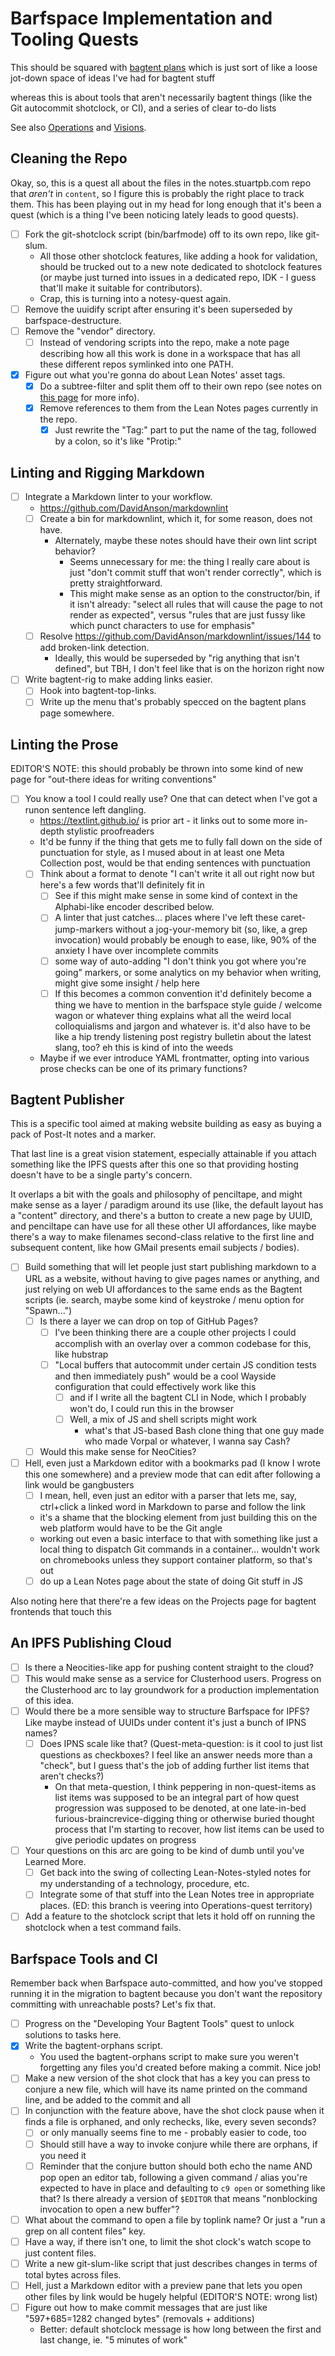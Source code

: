 # Barfspace Implementation and Tooling Quests

This should be squared with [bagtent plans][] which is just sort of like a loose jot-down space of ideas I've had for bagtent stuff

whereas this is about tools that aren't necessarily bagtent things (like the Git autocommit shotclock, or CI), and a series of clear to-do lists

[bagtent plans]: ba00b8cb-9d05-4aef-bd50-0990f82dd723.md

See also [Operations][] and [Visions][].

[Operations]: a3f1fbb2-28c2-43b2-950d-6d5b7af7cd64.md
[Visions]: a8c1b237-886b-4169-88ff-9e52bc1dbcf2.md

## Cleaning the Repo

Okay, so, this is a quest all about the files in the notes.stuartpb.com repo that *aren't* in `content`, so I figure this is probably the right place to track them. This has been playing out in my head for long enough that it's been a quest (which is a thing I've been noticing lately leads to good quests).

- [ ] Fork the git-shotclock script (bin/barfmode) off to its own repo, like git-slum.
  - All those other shotclock features, like adding a hook for validation, should be trucked out to a new note dedicated to shotclock features (or maybe just turned into issues in a dedicated repo, IDK - I guess that'll make it suitable for contributors).
  - Crap, this is turning into a notesy-quest again.
- [ ] Remove the uuidify script after ensuring it's been superseded by barfspace-destructure.
- [ ] Remove the "vendor" directory.
  - [ ] Instead of vendoring scripts into the repo, make a note page describing how all this work is done in a workspace that has all these different repos symlinked into one PATH.
- [x] Figure out what you're gonna do about Lean Notes' asset tags.
  - [x] Do a subtree-filter and split them off to their own repo (see notes on [this page][mixing] for more info).
  - [x] Remove references to them from the Lean Notes pages currently in the repo.
    - [x] Just rewrite the "Tag:" part to put the name of the tag, followed by a colon, so it's like "Protip:"

[mixing]: b2dade14-8a6c-4643-9fdb-2fc6b441016c.md

## Linting and Rigging Markdown

- [ ] Integrate a Markdown linter to your workflow.
  - https://github.com/DavidAnson/markdownlint
  - [ ] Create a bin for markdownlint, which it, for some reason, does not have.
    - Alternately, maybe these notes should have their own lint script behavior?
      - Seems unnecessary for me: the thing I really care about is just "don't commit stuff that won't render correctly", which is pretty straightforward.
      - This might make sense as an option to the constructor/bin, if it isn't already: "select all rules that will cause the page to not render as expected", versus "rules that are just fussy like which punct characters to use for emphasis"
  - [ ] Resolve https://github.com/DavidAnson/markdownlint/issues/144 to add broken-link detection.
    - Ideally, this would be superseded by "rig anything that isn't defined", but TBH, I don't feel like that is on the horizon right now
- [ ] Write bagtent-rig to make adding links easier.
  - [ ] Hook into bagtent-top-links.
  - [ ] Write up the menu that's probably specced on the bagtent plans page somewhere.

## Linting the Prose

EDITOR'S NOTE: this should probably be thrown into some kind of new page for "out-there ideas for writing conventions"

- [ ] You know a tool I could really use? One that can detect when I've got a runon sentence left dangling.
  - https://textlint.github.io/ is prior art - it links out to some more in-depth stylistic proofreaders
  - It'd be funny if the thing that gets me to fully fall down on the side of punctuation for style, as I mused about in at least one Meta Collection post, would be that ending sentences with punctuation
  - [ ] Think about a format to denote "I can't write it all out right now but here's a few words that'll definitely fit in
    - [ ] See if this might make sense in some kind of context in the Alphabi-like encoder described below.
    - [ ] A linter that just catches... places where I've left these caret-jump-markers without a jog-your-memory bit (so, like, a grep invocation) would probably be enough to ease, like, 90% of the anxiety I have over incomplete commits
    - [ ] some way of auto-adding "I don't think you got where you're going" markers, or some analytics on my behavior when writing, might give some insight / help here
    - [ ] If this becomes a common convention it'd definitely become a thing we have to mention in the barfspace style guide / welcome wagon or whatever thing explains what all the weird local colloquialisms and jargon and whatever is. it'd also have to be like a hip trendy listening post registry bulletin about the latest slang, too? eh this is kind of into the weeds
  - Maybe if we ever introduce YAML frontmatter, opting into various prose checks can be one of its primary functions?

## Bagtent Publisher

This is a specific tool aimed at making website building as easy as buying a pack of Post-It notes and a marker.

That last line is a great vision statement, especially attainable if you attach something like the IPFS quests after this one so that providing hosting doesn't have to be a single party's concern.

It overlaps a bit with the goals and philosophy of penciltape, and might make sense as a layer / paradigm around its use (like, the default layout has a "content" directory, and there's a button to create a new page by UUID, and penciltape can have use for all these other UI affordances, like maybe there's a way to make filenames second-class relative to the first line and subsequent content, like how GMail presents email subjects / bodies).

- [ ] Build something that will let people just start publishing markdown to a URL as a website, without having to give pages names or anything, and just relying on web UI affordances to the same ends as the Bagtent scripts (ie. search, maybe some kind of keystroke / menu option for "Spawn...")
  - [ ] Is there a layer we can drop on top of GitHub Pages?
    - [ ] I've been thinking there are a couple other projects I could accomplish with an overlay over a common codebase for this, like hubstrap
    - [ ] "Local buffers that autocommit under certain JS condition tests and then immediately push" would be a cool Wayside configuration that could effectively work like this
      - [ ] and if I write all the bagtent CLI in Node, which I probably won't do, I could run this in the browser
      - [ ] Well, a mix of JS and shell scripts might work
        - what's that JS-based Bash clone thing that one guy made who made Vorpal or whatever, I wanna say Cash?
  - [ ] Would this make sense for NeoCities?
- [ ] Hell, even just a Markdown editor with a bookmarks pad (I know I wrote this one somewhere) and a preview mode that can edit after following a link would be gangbusters
  - [ ] I mean, hell, even just an editor with a parser that lets me, say, ctrl+click a linked word in Markdown to parse and follow the link
  - it's a shame that the blocking element from just building this on the web platform would have to be the Git angle
  - working out even a basic interface to that with something like just a local thing to dispatch Git commands in a container... wouldn't work on chromebooks unless they support container platform, so that's out
  - [ ] do up a Lean Notes page about the state of doing Git stuff in JS

Also noting here that there're a few ideas on the Projects page for bagtent frontends that touch this

## An IPFS Publishing Cloud

- [ ] Is there a Neocities-like app for pushing content straight to the cloud?
- [ ] This would make sense as a service for Clusterhood users. Progress on the Clusterhood arc to lay groundwork for a production implementation of this idea.
- [ ] Would there be a more sensible way to structure Barfspace for IPFS? Like maybe instead of UUIDs under content it's just a bunch of IPNS names?
  - [ ] Does IPNS scale like that? (Quest-meta-question: is it cool to just list questions as checkboxes? I feel like an answer needs more than a "check", but I guess that's the job of adding further list items that aren't checks?)
    - On that meta-question, I think peppering in non-quest-items as list items was supposed to be an integral part of how quest progression was supposed to be denoted, at one late-in-bed furious-braincrevice-digging thing or otherwise buried thought process that I'm starting to recover, how list items can be used to give periodic updates on progress
- [ ] Your questions on this arc are going to be kind of dumb until you've Learned More.
  - [ ] Get back into the swing of collecting Lean-Notes-styled notes for my understanding of a technology, procedure, etc.
  - [ ] Integrate some of that stuff into the Lean Notes tree in appropriate places. (ED: this branch is veering into Operations-quest territory)
- [ ] Add a feature to the shotclock script that lets it hold off on running the shotclock when a test command fails.

## Barfspace Tools and CI

Remember back when Barfspace auto-committed, and how you've stopped running it in the migration to bagtent because you don't want the repository committing with unreachable posts? Let's fix that.

- [ ] Progress on the "Developing Your Bagtent Tools" quest to unlock solutions to tasks here.
- [x] Write the bagtent-orphans script.
  - You used the bagtent-orphans script to make sure you weren't forgetting any files you'd created before making a commit. Nice job!
- [ ] Make a new version of the shot clock that has a key you can press to conjure a new file, which will have its name printed on the command line, and be added to the commit and all
- [ ] In conjunction with the feature above, have the shot clock pause when it finds a file is orphaned, and only rechecks, like, every seven seconds?
  - [ ] or only manually seems fine to me - probably easier to code, too
  - [ ] Should still have a way to invoke conjure while there are orphans, if you need it
  - [ ] Reminder that the conjure button should both echo the name AND pop open an editor tab, following a given command / alias you're expected to have in place and defaulting to `c9 open` or something like that? Is there already a version of `$EDITOR` that means "nonblocking invocation to open a new buffer"?
- [ ] What about the command to open a file by toplink name? Or just a "run a grep on all content files" key.
- [ ] Have a way, if there isn't one, to limit the shot clock's watch scope to just content files.
- [ ] Write a new git-slum-like script that just describes changes in terms of total bytes across files.
- [ ] Hell, just a Markdown editor with a preview pane that lets you open other files by link would be hugely helpful (EDITOR'S NOTE: wrong list)
- [ ] Figure out how to make commit messages that are just like "597+685=1282 changed bytes" (removals + additions)
  - Better: default shotclock message is how long between the first and last change, ie. "5 minutes of work"
